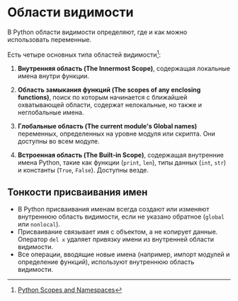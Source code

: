 # Области видимости

В Python области видимости определяют, где и как можно использовать переменные.

Есть четыре основных типа областей видимости[^1]:

1. **Внутренняя область (The Innermost Scope)**, содержащая локальные имена внутри функции.

2. **Область замыкания функций (The scopes of any enclosing functions)**, поиск по которым начинается с ближайшей охватывающей области, содержат нелокальные, но также и неглобальные имена.

3. **Глобальные область (The current module's Global names)** переменных, определенных на уровне модуля или скрипта. Они доступны во всем модуле.

4. **Встроенная область (The Built-in Scope)**, содержащая внутренние имена Python, такие как функции (`print`, `len`), типы данных (`int`, `str`) и константы (`True`, `False`). Доступны везде.

## Тонкости присваивания имен

- В Python присваивания именам всегда создают или изменяют внутреннюю область видимости, если не указано обратное (`global` или `nonlocal`).
- Присваивание связывает имя с объектом, а не копирует данные. Оператор `del x` удаляет привязку имени из внутренней области видимости.
- Все операции, вводящие новые имена (например, импорт модулей и определение функций), используют внутреннюю область видимости.

[^1]: [Python Scopes and Namespaces](https://docs.python.org/3/tutorial/classes.html#python-scopes-and-namespaces)
